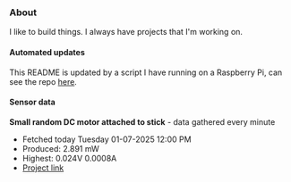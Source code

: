 ### About
I like to build things. I always have projects that I'm working on.

#### Automated updates
This README is updated by a script I have running on a Raspberry Pi, can see the repo [here](https://github.com/jdc-cunningham/raspi-git-repo-updater).

#### Sensor data


**Small random DC motor attached to stick** - data gathered every minute
- Fetched today Tuesday 01-07-2025 12:00 PM
- Produced: 2.891 mW
- Highest: 0.024V 0.0008A
- [Project link](https://github.com/jdc-cunningham/turbine-raspi)